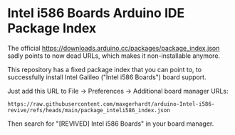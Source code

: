 # Intel i586 Boards Arduino IDE Package Index

The official <https://downloads.arduino.cc/packages/package_index.json> sadly points to now dead URLs, which makes it non-installable anymore.

This repository has a fixed package index that you can point to, to successfully install Intel Galileo ("Intel i586 Boards") board support.

Just add this URL to File -> Preferences -> Additional board manager URLs:
```
https://raw.githubusercontent.com/maxgerhardt/arduino-Intel-i586-revive/refs/heads/main/package_inteli586_index.json
```

Then search for "[REVIVED] Intel i586 Boards" in your board manager.